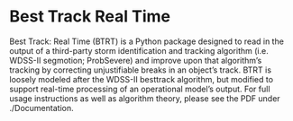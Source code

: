 # Best Track Real Time

Best Track: Real Time (BTRT) is a Python package designed to read in the output of a third-party storm identification and tracking algorithm (i.e. WDSS-II segmotion; ProbSevere) and improve upon that algorithm’s tracking by correcting unjustifiable breaks in an object’s track.  BTRT is loosely modeled after the WDSS-II besttrack algorithm, but modified to support real-time processing of an operational model’s output.  For full usage instructions as well as algorithm theory, please see the PDF under ./Documentation.
